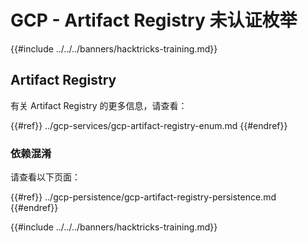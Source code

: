 # GCP - Artifact Registry 未认证枚举

{{#include ../../../banners/hacktricks-training.md}}

## Artifact Registry

有关 Artifact Registry 的更多信息，请查看：

{{#ref}}
../gcp-services/gcp-artifact-registry-enum.md
{{#endref}}

### 依赖混淆

请查看以下页面：

{{#ref}}
../gcp-persistence/gcp-artifact-registry-persistence.md
{{#endref}}

{{#include ../../../banners/hacktricks-training.md}}
